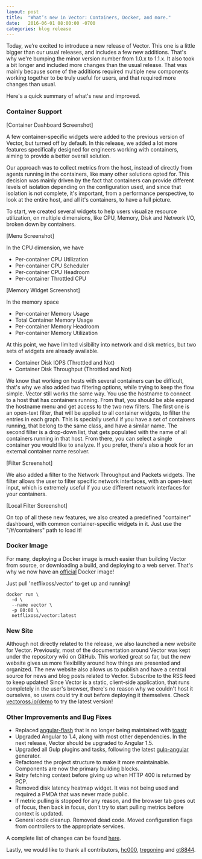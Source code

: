 ```yaml
---
layout: post
title:  "What’s new in Vector: Containers, Docker, and more."
date:   2016-06-01 08:00:00 -0700
categories: blog release
---
```


Today, we’re excited to introduce a new release of Vector. This one is a little bigger than our usual releases, and includes a few new additions. That's why we're bumping the minor version number from 1.0.x to 1.1.x. It also took a bit longer and included more changes than the usual release. That was mainly because some of the additions required multiple new components working together to be truly useful for users, and that required more changes than usual.

Here's a quick summary of what's new and improved.

### Container Support

[Container Dashboard Screenshot]

A few container-specific widgets were added to the previous version of Vector, but turned off by default. In this release, we added a lot more features specifically designed for engineers working with containers, aiming to provide a better overall solution.

Our approach was to collect metrics from the host, instead of directly from agents running in the containers, like many other solutions opted for. This decision was mainly driven by the fact that containers can provide different levels of isolation depending on the configuration used, and since that isolation is not complete, it's important, from a performance perspective, to look at the entire host, and all it's containers, to have a full picture.

To start, we created several widgets to help users visualize resource utilization, on multiple dimensions, like CPU, Memory, Disk and Network I/O, broken down by containers.

[Menu Screenshot]

In the CPU dimension, we have

* Per-container CPU Utilization
* Per-container CPU Scheduler
* Per-container CPU Headroom
* Per-container Throttled CPU

[Memory Widget Screenshot]

In the memory space

* Per-container Memory Usage
* Total Container Memory Usage
* Per-container Memory Headroom
* Per-container Memory Utilization

At this point, we have limited visibility into network and disk metrics, but two sets of widgets are already available.

* Container Disk IOPS (Throttled and Not)
* Container Disk Throughput (Throttled and Not)

We know that working on hosts with several containers can be difficult, that's why we also added two filtering options, while trying to keep the flow simple. Vector still works the same way. You use the hostname to connect to a host that has containers running. From that, you should be able expand the hostname menu and get access to the two new filters. The first one is an open-text filter, that will be applied to all container widgets, to filter the entries in each graph. This is specially useful if you have a set of containers running, that belong to the same class, and have a similar name. The second filter is a drop-down list, that gets populated with the name of all containers running in that host. From there, you can select a single container you would like to analyze. If you prefer, there's also a hook for an external container name resolver.

[Filter Screenshot]

We also added a filter to the Network Throughput and Packets widgets. The filter allows the user to filter specific network interfaces, with an open-text input, which is extremely useful if you use different network interfaces for your containers.

[Local Filter Screenshot]

On top of all these new features, we also created a predefined "container" dashboard, with common container-specific widgets in it. Just use the "/#/containers" path to load it!

### Docker Image

For many, deploying a Docker image is much easier than building Vector from source, or downloading a build, and deploying to a web server. That's why we now have an [official](https://hub.docker.com/r/netflixoss/vector/) Docker image!

Just pull 'netflixoss/vector' to get up and running!

```
docker run \
  -d \
  --name vector \
  -p 80:80 \
  netflixoss/vector:latest
```

### New Site

Although not directly related to the release, we also launched a new website for Vector. Previously, most of the documentation around Vector was kept under the repository wiki on GitHub. This worked great so far, but the new website gives us more flexibility around how things are presented and organized.
The new website also allows us to publish and have a central source for news and blog posts related to Vector. Subscribe to the RSS feed to keep updated!
Since Vector is a static, client-side application, that runs completely in the user's browser, there's no reason why we couldn't host it ourselves, so users could try it out before deploying it themselves. Check [vectoross.io/demo](http://vectoross.io/demo) to try the latest version!

### Other Improvements and Bug Fixes

* Replaced [angular-flash](https://github.com/wmluke/angular-flash) that is no longer being maintained with [toastr](https://github.com/CodeSeven/toastr)
* Upgraded Angular to 1.4, along with most other dependencies. In the next release, Vector should be upgraded to Angular 1.5.
* Upgraded all Gulp plugins and tasks, following the latest [gulp-angular](https://github.com/Swiip/generator-gulp-angular) generator.
* Refactored the project structure to make it more maintainable. Components are now the primary building blocks.
* Retry fetching context before giving up when HTTP 400 is returned by PCP.
* Removed disk latency heatmap widget. It was not being used and required a PMDA that was never made public.
* If metric pulling is stopped for any reason, and the browser tab goes out of focus, then back in focus, don't try to start pulling metrics before context is updated.
* General code cleanup. Removed dead code. Moved configuration flags from controllers to the appropriate services.

A complete list of changes can be found [here](https://github.com/Netflix/vector/compare/v1.0.3...v1.1.0).

Lastly, we would like to thank all contributors, [hc000](https://github.com/hc000), [tregoning](https://github.com/tregoning) and [ot8844](https://github.com/ot8844).
